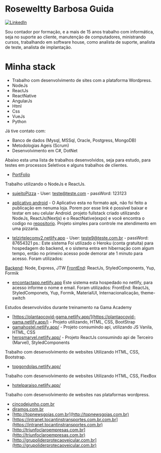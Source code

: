 # Roseweltty Barbosa Guida

[![LinkedIn](https://img.shields.io/badge/LinkedIn-rosewelttybguida-blue)](https://www.linkedin.com/in/rosewelttybguida/)



Sou contador por formação, e a mais de 15 anos trabalho com informática, seja no suporte ao cliente, manutenção de computadores, ministrando cursos, trabalhando em software house, como analista de suporte, analista de teste, analista de implantação.

# Minha stack

  - Trabalho com desenvolvimento de sites com a plataforma Wordpress.
  - NodeJs
  - ReactJs
  - ReactNative
  - AngularJs
  - Html
  - Css
  - VueJs
  - Python

Já tive contato com:
  - Banco de dados (Mysql, MSSql, Oracle, Postgress, MongoDB)
  - Metodologias Ageis (Scrum)
  - Desenvolvimento em C#, DotNet

Abaixo esta uma lista de trabalhos desenvolvidos, seja para estudo, para testes em processos Seletivos e alguns trabalhos de clientes.

  - [PortFolio](https://linktr.ee/rbgsolucoes)
  
Trabalho utilizando o NodeJs e ReactJs.
  - [sujeitoPizza](https://superlanche.vercel.app) - User: teste@teste.com - passWord: 123123
  - [aplicativo android](https://drive.google.com/drive/folders/1FZ7XHwGTuOMC2cnCsAgmPxATC_Liq9Wy?usp=share_link) - O Aplicativo esta no formato apk, não foi feito a publicação em nenuma loja. Porem por esse link é possivel baixar e testar em seu celular Android.
projeto fullstack criado utilizando NodeJs, ReactJs(Nextjs) e o ReactNative(expo) e você encontra o codigo no [repositorio](https://github.com/feijaoguida/ProjetoPizza). Projeto simples para controle me atendimento em uma pizzaria. 

  - [telzirtelecomv2.netlify.app](https://telzirtelecomv2.netlify.app) - User: teste9@teste.com.br - passWord: 87654321
    ps.: Este sistema Foi utilizado o Heroku (conta gratuita) para hospedagem do backend, e o sistema entra em hibernação com algum tempo, então no primeiro acesso pode demorar ate 1 minuto para acesso.
    Foram utilizados:
    
[Backend](https://github.com/feijaoguida/telnetBack): Node, Express, JTW
[FrontEnd](https://github.com/feijaoguida/telnetFront): ReactJs, StyledComponents, Yup, Formik
    
  - [encontactapp.netlify.app](https://encontactapp.netlify.app/)
    Este sistema esta hospedado no netlify, para acesso informe o nome e email.
    Foram utilizados:
    FrontEnd: ReactJs, StyledComponets, Yup, Formik, MaterialUI, Internacionalicação, theme-switch
    
Estudos desenvolvidos durante treinamento na Gama Academy

  - [https://plantaocovid-gama.netlify.app/](https://plantaocovid-gama.netlify.app/) - Projeto utilizando, HTML, CSS, BootStrap
  - [gamahostel.netlify.app/](https://gamahostel.netlify.app/) - Projeto consumindo api, utilizando JS Vanila, HTML, CSS
  - [herosmarvel.netlify.app/](https://herosmarvel.netlify.app/) - Projeto ReactJs consumindo api de Terceiro (Marvel), StyledComponents

Trabalho com desenvolvimento de websites Utilizando HTML, CSS, Bootstrap.

  - [topgondolas.netlify.app/](https://topgondolas.netlify.app/)
  
Trabalho com desenvolvimento de websites Utilizando HTML, CSS, FlexBox

  - [hotelparaiso.netlify.app/](https://hotelparaiso.netlify.app/)

Trabalho com desenvolvimento de websites nas plataformas wordpress.

  - [cincodejunho.com.br](http://www.cincodejunho.com.br)
  - [diramos.com.br](http://diramos.com.br)
  - [http://topnewsgoias.com.br](http://topnewsgoias.com.br)
  - [https://intranet.tocantinstransportes.com.br.com.br](https://intranet.tocantinstransportes.com.br)
  - [http://triunfoclaroempresas.com.br](http://triunfoclaroempresas.com.br)
  - [http://grupoliderprotecaoveicular.com.br](http://grupoliderprotecaoveicular.com.br)



